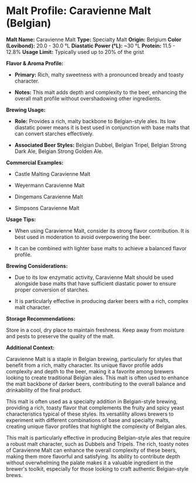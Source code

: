 # Malt Profile: Caravienne Malt (Belgian)

**Malt Name:** Caravienne Malt
**Type:** Specialty Malt
**Origin:** Belgium
**Color (Lovibond):** 20.0 - 30.0 °L
**Diastatic Power (°L):** ~30 °L
**Protein:** 11.5 - 12.8%
**Usage Limit:** Typically used up to 20% of the grist

**Flavor & Aroma Profile:**

* **Primary:** Rich, malty sweetness with a pronounced bready and toasty character.

* **Notes:** This malt adds depth and complexity to the beer, enhancing the overall malt profile without overshadowing other ingredients.

**Brewing Usage:**

* **Role:** Provides a rich, malty backbone to Belgian-style ales. Its low diastatic power means it is best used in conjunction with base malts that can convert starches effectively.

* **Associated Beer Styles:** Belgian Dubbel, Belgian Tripel, Belgian Strong Dark Ale, Belgian Strong Golden Ale.

**Commercial Examples:**

* Castle Malting Caravienne Malt

* Weyermann Caravienne Malt

* Dingemans Caravienne Malt

* Simpsons Caravienne Malt

**Usage Tips:**

* When using Caravienne Malt, consider its strong flavor contribution. It is best used in moderation to avoid overpowering the beer.

* It can be combined with lighter base malts to achieve a balanced flavor profile.

**Brewing Considerations:**

* Due to its low enzymatic activity, Caravienne Malt should be used alongside base malts that have sufficient diastatic power to ensure proper conversion of starches.

* It is particularly effective in producing darker beers with a rich, complex malt character.

**Storage Recommendations:**

Store in a cool, dry place to maintain freshness. Keep away from moisture and pests to preserve the quality of the malt.

**Additional Context:**

Caravienne Malt is a staple in Belgian brewing, particularly for styles that benefit from a rich, malty character. Its unique flavor profile adds complexity and depth to the beer, making it a favorite among brewers looking to create traditional Belgian ales. This malt is often used to enhance the malt backbone of darker beers, contributing to the overall balance and drinkability of the final product.

This malt is often used as a specialty addition in Belgian-style brewing, providing a rich, toasty flavor that complements the fruity and spicy yeast characteristics typical of these styles. Its versatility allows brewers to experiment with different combinations of base and specialty malts, creating unique flavor profiles that highlight the complexity of Belgian ales.

This malt is particularly effective in producing Belgian-style ales that require a robust malt character, such as Dubbels and Tripels. The rich, toasty notes of Caravienne Malt can enhance the overall complexity of these beers, making them more flavorful and satisfying. Its ability to contribute depth without overwhelming the palate makes it a valuable ingredient in the brewer's toolkit, especially for those looking to craft authentic Belgian-style brews.
